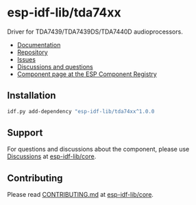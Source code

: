 # esp-idf-lib/tda74xx

Driver for TDA7439/TDA7439DS/TDA7440D audioprocessors.

* [Documentation](https://esp-idf-lib.github.io/tda74xx/)
* [Repository](https://github.com/esp-idf-lib/tda74xx)
* [Issues](https://github.com/esp-idf-lib/tda74xx/issues)
* [Discussions and questions](https://github.com/esp-idf-lib/core/discussions)
* [Component page at the ESP Component Registry](https://components.espressif.com/components/esp-idf-lib/tda74xx)

## Installation

```sh
idf.py add-dependency "esp-idf-lib/tda74xx^1.0.0
```

## Support

For questions and discussions about the component, please use
[Discussions](https://github.com/esp-idf-lib/core/discussions)
at [esp-idf-lib/core](https://github.com/esp-idf-lib/core).

## Contributing

Please read [CONTRIBUTING.md](https://github.com/esp-idf-lib/core/blob/main/CONTRIBUTING.md)
at [esp-idf-lib/core](https://github.com/esp-idf-lib/core).
